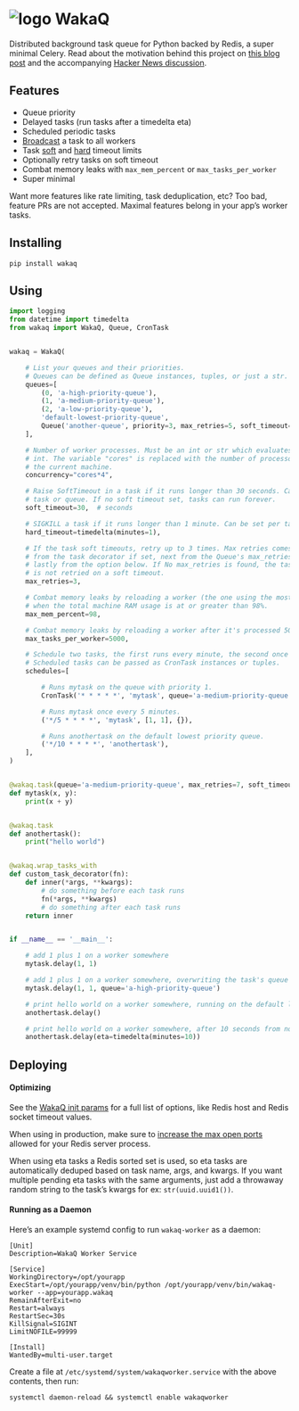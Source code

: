 # ![logo](https://raw.githubusercontent.com/wakatime/wakaq/main/wakatime-logo.png "WakaQ") WakaQ
Distributed background task queue for Python backed by Redis, a super minimal Celery.
Read about the motivation behind this project on [this blog post][blog launch] and the accompanying [Hacker News discussion][hacker news].

## Features

* Queue priority
* Delayed tasks (run tasks after a timedelta eta)
* Scheduled periodic tasks
* [Broadcast][broadcast] a task to all workers
* Task [soft][soft timeout] and [hard][hard timeout] timeout limits
* Optionally retry tasks on soft timeout
* Combat memory leaks with `max_mem_percent` or `max_tasks_per_worker`
* Super minimal

Want more features like rate limiting, task deduplication, etc? Too bad, feature PRs are not accepted. Maximal features belong in your app’s worker tasks.

## Installing

    pip install wakaq

## Using

```python
import logging
from datetime import timedelta
from wakaq import WakaQ, Queue, CronTask


wakaq = WakaQ(

    # List your queues and their priorities.
    # Queues can be defined as Queue instances, tuples, or just a str.
    queues=[
        (0, 'a-high-priority-queue'),
        (1, 'a-medium-priority-queue'),
        (2, 'a-low-priority-queue'),
        'default-lowest-priority-queue',
        Queue('another-queue', priority=3, max_retries=5, soft_timeout=300, hard_timeout=360),
    ],

    # Number of worker processes. Must be an int or str which evaluates to an
    # int. The variable "cores" is replaced with the number of processors on
    # the current machine.
    concurrency="cores*4",

    # Raise SoftTimeout in a task if it runs longer than 30 seconds. Can also be set per
    # task or queue. If no soft timeout set, tasks can run forever.
    soft_timeout=30,  # seconds

    # SIGKILL a task if it runs longer than 1 minute. Can be set per task or queue.
    hard_timeout=timedelta(minutes=1),

    # If the task soft timeouts, retry up to 3 times. Max retries comes first
    # from the task decorator if set, next from the Queue's max_retries,
    # lastly from the option below. If No max_retries is found, the task
    # is not retried on a soft timeout.
    max_retries=3,

    # Combat memory leaks by reloading a worker (the one using the most RAM),
    # when the total machine RAM usage is at or greater than 98%.
    max_mem_percent=98,

    # Combat memory leaks by reloading a worker after it's processed 5000 tasks.
    max_tasks_per_worker=5000,

    # Schedule two tasks, the first runs every minute, the second once every ten minutes.
    # Scheduled tasks can be passed as CronTask instances or tuples.
    schedules=[

        # Runs mytask on the queue with priority 1.
        CronTask('* * * * *', 'mytask', queue='a-medium-priority-queue', args=[2, 2], kwargs={}),

        # Runs mytask once every 5 minutes.
        ('*/5 * * * *', 'mytask', [1, 1], {}),

        # Runs anothertask on the default lowest priority queue.
        ('*/10 * * * *', 'anothertask'),
    ],
)


@wakaq.task(queue='a-medium-priority-queue', max_retries=7, soft_timeout=420, hard_timeout=480)
def mytask(x, y):
    print(x + y)


@wakaq.task
def anothertask():
    print("hello world")


@wakaq.wrap_tasks_with
def custom_task_decorator(fn):
    def inner(*args, **kwargs):
        # do something before each task runs
        fn(*args, **kwargs)
        # do something after each task runs
    return inner


if __name__ == '__main__':

    # add 1 plus 1 on a worker somewhere
    mytask.delay(1, 1)

    # add 1 plus 1 on a worker somewhere, overwriting the task's queue from medium to high
    mytask.delay(1, 1, queue='a-high-priority-queue')

    # print hello world on a worker somewhere, running on the default lowest priority queue
    anothertask.delay()

    # print hello world on a worker somewhere, after 10 seconds from now
    anothertask.delay(eta=timedelta(minutes=10))
```

## Deploying

#### Optimizing

See the [WakaQ init params][wakaq init] for a full list of options, like Redis host and Redis socket timeout values.

When using in production, make sure to [increase the max open ports][max open ports] allowed for your Redis server process.

When using eta tasks a Redis sorted set is used, so eta tasks are automatically deduped based on task name, args, and kwargs.
If you want multiple pending eta tasks with the same arguments, just add a throwaway random string to the task’s kwargs for ex: `str(uuid.uuid1())`.

#### Running as a Daemon

Here’s an example systemd config to run `wakaq-worker` as a daemon:

```systemd
[Unit]
Description=WakaQ Worker Service

[Service]
WorkingDirectory=/opt/yourapp
ExecStart=/opt/yourapp/venv/bin/python /opt/yourapp/venv/bin/wakaq-worker --app=yourapp.wakaq
RemainAfterExit=no
Restart=always
RestartSec=30s
KillSignal=SIGINT
LimitNOFILE=99999

[Install]
WantedBy=multi-user.target
```

Create a file at `/etc/systemd/system/wakaqworker.service` with the above contents, then run:

    systemctl daemon-reload && systemctl enable wakaqworker



[broadcast]: https://github.com/wakatime/wakaq/blob/2300ed220d1d9e65e3f9bf328e3059a124f6b529/wakaq/task.py#L47
[soft timeout]: https://github.com/wakatime/wakaq/blob/2300ed220d1d9e65e3f9bf328e3059a124f6b529/wakaq/exceptions.py#L8
[hard timeout]: https://github.com/wakatime/wakaq/blob/2300ed220d1d9e65e3f9bf328e3059a124f6b529/wakaq/worker.py#L400
[wakaq init]: https://github.com/wakatime/wakaq/blob/2300ed220d1d9e65e3f9bf328e3059a124f6b529/wakaq/__init__.py#L49
[max open ports]: https://wakatime.com/blog/47-maximize-your-concurrent-web-server-connections
[blog launch]: https://wakatime.com/blog/56-building-a-distributed-task-queue-in-python
[hacker news]: https://news.ycombinator.com/item?id=32730038

